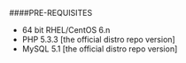 ####PRE-REQUISITES
* 64 bit RHEL/CentOS 6.n
* PHP 5.3.3 [the official distro repo version]
* MySQL 5.1 [the official distro repo version]

